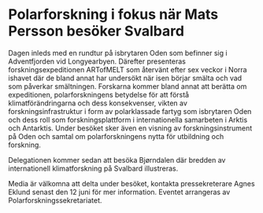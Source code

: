 # Polarforskning i fokus när Mats Persson besöker Svalbard

Dagen inleds med en rundtur på isbrytaren Oden som befinner sig i Adventfjorden vid Longyearbyen. Därefter presenteras forskningsexpeditionen ARTofMELT som återvänt efter sex veckor i Norra ishavet där de bland annat har undersökt när isen börjar smälta och vad som påverkar smältningen. Forskarna kommer bland annat att berätta om expeditionen, polarforskningens betydelse för att förstå klimatförändringarna och dess konsekvenser, vikten av forskningsinfrastruktur i form av polarklassade fartyg som isbrytaren Oden och dess roll som forskningsplattform i internationella samarbeten i Arktis och Antarktis. Under besöket sker även en visning av forskningsinstrument på Oden och samtal om polarforskningens nytta för utbildning och forskning.

Delegationen kommer sedan att besöka Bjørndalen där bredden av internationell klimatforskning på Svalbard illustreras.

Media är välkomna att delta under besöket, kontakta pressekreterare Agnes Eklund senast den 12 juni för mer information. Eventet arrangeras av Polarforskningssekretariatet.
